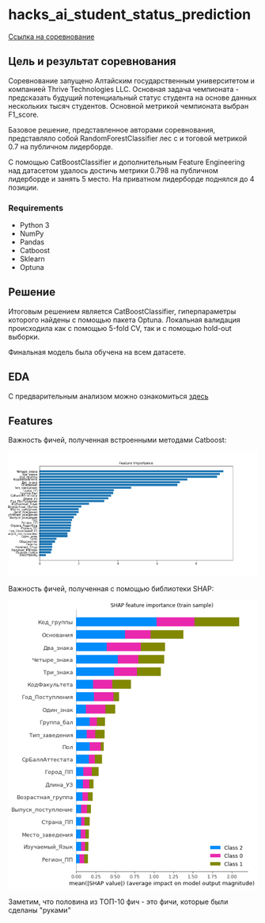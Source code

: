 # hacks_ai_student_status_prediction
[Ссылка на соревнование](https://hacks-ai.ru/championships/758263)

## Цель и результат соревнования

Соревнование запущено Алтайским государственным университетом и компанией Thrive Technologies LLC. 
Основная задача чемпионата - предсказать будущий 
потенциальный статус студента на основе данных нескольких 
тысяч студентов. Основной метрикой чемпионата выбран F1_score.

Базовое решение, представленное авторами соревнования, представляло собой RandomForestClassifier лес с и
тоговой метрикой 0.7 на публичном лидерборде.

С помощью CatBoostClassifier и дополнительным Feature Engineering над датасетом удалось достичь метрики 0.798 на публичном
лидерборде и занять 5 место. На приватном лидерборде поднялся до 4 позиции.

### Requirements
- Python 3
- NumPy
- Pandas
- Catboost
- Sklearn
- Optuna

## Решение
Итоговым решением является CatBoostClassifier, гиперпараметры которого найдены с помощью пакета Optuna.
Локальная валидация происходила как с помощью 5-fold CV, так и с помощью hold-out выборки.

Финальная модель была обучена на всем датасете.

## EDA
С предварительным анализом можно ознакомиться [здесь](https://github.com/vlad-rodionov/hacks_ai_student_status_prediction/blob/main/Notebooks/EDA_student.ipynb)

## Features

Важность фичей, полученная встроенными методами Catboost:

![feature_importance](https://github.com/vlad-rodionov/hacks_ai_student_status_prediction/blob/main/reports/feature_importance.png)

Важность фичей, полученная с помощью библиотеки SHAP:

![SHAP_values](https://github.com/vlad-rodionov/hacks_ai_student_status_prediction/blob/main/reports/SHAP.png)

Заметим, что половина из ТОП-10 фич - это фичи, которые были сделаны "руками"
